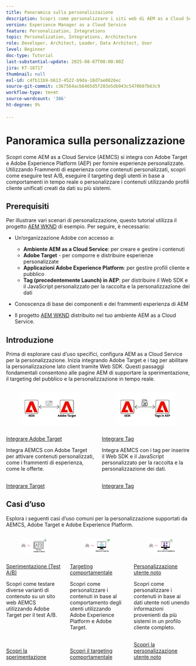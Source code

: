 ```yaml
---
title: Panoramica sulla personalizzazione
description: Scopri come personalizzare i siti web di AEM as a Cloud Service utilizzando le applicazioni Adobe Target e Adobe Experience Platform.
version: Experience Manager as a Cloud Service
feature: Personalization, Integrations
topic: Personalization, Integrations, Architecture
role: Developer, Architect, Leader, Data Architect, User
level: Beginner
doc-type: Tutorial
last-substantial-update: 2025-08-07T00:00:00Z
jira: KT-18717
thumbnail: null
exl-id: c4fb11b9-b613-4522-b9da-18d7ae0826ec
source-git-commit: c367564acb6465d5f203e5db943c5470607b63c9
workflow-type: tm+mt
source-wordcount: '386'
ht-degree: 9%

---
```


# Panoramica sulla personalizzazione

Scopri come AEM as a Cloud Service (AEMCS) si integra con Adobe Target e Adobe Experience Platform (AEP) per fornire esperienze personalizzate. Utilizzando Frammenti di esperienza come contenuti personalizzati, scopri come eseguire test A/B, eseguire il targeting degli utenti in base a comportamenti in tempo reale o personalizzare i contenuti utilizzando profili cliente unificati creati da dati su più sistemi.

## Prerequisiti

Per illustrare vari scenari di personalizzazione, questo tutorial utilizza il progetto [AEM WKND](https://github.com/adobe/aem-guides-wknd/) di esempio. Per seguire, è necessario:

- Un’organizzazione Adobe con accesso a:
   - **Ambiente AEM as a Cloud Service**: per creare e gestire i contenuti
   - **Adobe Target** - per comporre e distribuire esperienze personalizzate
   - **Applicazioni Adobe Experience Platform**: per gestire profili cliente e pubblico
   - **Tag (precedentemente Launch) in AEP**: per distribuire il Web SDK e il JavaScript personalizzato per la raccolta e la personalizzazione dei dati

- Conoscenza di base dei componenti e dei frammenti esperienza di AEM

- Il progetto [AEM WKND](https://github.com/adobe/aem-guides-wknd/) distribuito nel tuo ambiente AEM as a Cloud Service.

## Introduzione

Prima di esplorare casi d’uso specifici, configura AEM as a Cloud Service per la personalizzazione. Inizia integrando Adobe Target e i tag per abilitare la personalizzazione lato client tramite Web SDK. Questi passaggi fondamentali consentono alle pagine AEM di supportare la sperimentazione, il targeting del pubblico e la personalizzazione in tempo reale.

<!-- CARDS
{target = _self}

* ./setup/integrate-adobe-target.md
  {title = Integrate Adobe Target}
  {description = Integrate AEMCS with Adobe Target to activate personalized content, such as Experience Fragments, as offers.}
  {image = ./assets/setup/integrate-target.png}
  {cta = Integrate Target}

* ./setup/integrate-adobe-tags.md
  {title = Integrate Tags}
  {description = Integrate AEMCS with Tags to inject the Web SDK and custom JavaScript for data collection and personalization.}
  {image = ./assets/setup/integrate-tags.png}
  {cta = Integrate Tags}
  
-->
<!-- START CARDS HTML - DO NOT MODIFY BY HAND -->
<div class="columns">
    <div class="column is-half-tablet is-half-desktop is-one-third-widescreen" aria-label="Integrate Adobe Target">
        <div class="card" style="height: 100%; display: flex; flex-direction: column; height: 100%;">
            <div class="card-image">
                <figure class="image x-is-16by9">
                    <a href="./setup/integrate-adobe-target.md" title="Integrare Adobe Target" target="_self" rel="referrer">
                        <img class="is-bordered-r-small" src="./assets/setup/integrate-target.png" alt="Integrare Adobe Target"
                             style="width: 100%; aspect-ratio: 16 / 9; object-fit: cover; overflow: hidden; display: block; margin: auto;">
                    </a>
                </figure>
            </div>
            <div class="card-content is-padded-small" style="display: flex; flex-direction: column; flex-grow: 1; justify-content: space-between;">
                <div class="top-card-content">
                    <p class="headline is-size-6 has-text-weight-bold">
                        <a href="./setup/integrate-adobe-target.md" target="_self" rel="referrer" title="Integrare Adobe Target">Integrare Adobe Target</a>
                    </p>
                    <p class="is-size-6">Integra AEMCS con Adobe Target per attivare contenuti personalizzati, come i frammenti di esperienza, come le offerte.</p>
                </div>
                <a href="./setup/integrate-adobe-target.md" target="_self" rel="referrer" class="spectrum-Button spectrum-Button--outline spectrum-Button--primary spectrum-Button--sizeM" style="align-self: flex-start; margin-top: 1rem;">
                    <span class="spectrum-Button-label has-no-wrap has-text-weight-bold">Integrare Target</span>
                </a>
            </div>
        </div>
    </div>
    <div class="column is-half-tablet is-half-desktop is-one-third-widescreen" aria-label="Integrate Tags">
        <div class="card" style="height: 100%; display: flex; flex-direction: column; height: 100%;">
            <div class="card-image">
                <figure class="image x-is-16by9">
                    <a href="./setup/integrate-adobe-tags.md" title="Integrare i tag" target="_self" rel="referrer">
                        <img class="is-bordered-r-small" src="./assets/setup/integrate-tags.png" alt="Integrare i tag"
                             style="width: 100%; aspect-ratio: 16 / 9; object-fit: cover; overflow: hidden; display: block; margin: auto;">
                    </a>
                </figure>
            </div>
            <div class="card-content is-padded-small" style="display: flex; flex-direction: column; flex-grow: 1; justify-content: space-between;">
                <div class="top-card-content">
                    <p class="headline is-size-6 has-text-weight-bold">
                        <a href="./setup/integrate-adobe-tags.md" target="_self" rel="referrer" title="Integrare i tag">Integrare Tag</a>
                    </p>
                    <p class="is-size-6">Integra AEMCS con i tag per inserire il Web SDK e il JavaScript personalizzato per la raccolta e la personalizzazione dei dati.</p>
                </div>
                <a href="./setup/integrate-adobe-tags.md" target="_self" rel="referrer" class="spectrum-Button spectrum-Button--outline spectrum-Button--primary spectrum-Button--sizeM" style="align-self: flex-start; margin-top: 1rem;">
                    <span class="spectrum-Button-label has-no-wrap has-text-weight-bold">Integrare Tag</span>
                </a>
            </div>
        </div>
    </div>
</div>
<!-- END CARDS HTML - DO NOT MODIFY BY HAND -->



## Casi d’uso

Esplora i seguenti casi d’uso comuni per la personalizzazione supportati da AEMCS, Adobe Target e Adobe Experience Platform.

<!-- CARDS
{target = _self}

* ./use-cases/experimentation.md
    {title = Experimentation (A/B Testing)}
    {description = Learn how to test different content variations on an AEMCS website using Adobe Target for A/B testing.}
    {image = ./assets/use-cases/experiment/experimentation.png}
    {cta = Learn Experimentation}

* ./use-cases/behavioral-targeting.md
    {title = Behavioral Targeting}
    {description = Learn how to personalize content based on user behavior using Adobe Experience Platform and Adobe Target.}
    {image = ./assets/use-cases/behavioral-targeting/behavioral-targeting.png}
    {cta = Learn Behavioral Targeting}

* ./use-cases/known-user-personalization.md
    {title = Known-user personalization}
    {description = Learn how to personalize content based on known user data by stitching information from multiple systems into a complete customer profile.}
    {image = ./assets/use-cases/known-user-personalization/known-user-personalization.png}
    {cta = Learn Known-user personalization}
-->
<!-- START CARDS HTML - DO NOT MODIFY BY HAND -->
<div class="columns">
    <div class="column is-half-tablet is-half-desktop is-one-third-widescreen" aria-label="Experimentation (A/B Testing)">
        <div class="card" style="height: 100%; display: flex; flex-direction: column; height: 100%;">
            <div class="card-image">
                <figure class="image x-is-16by9">
                    <a href="./use-cases/experimentation.md" title="Sperimentazione (test A/B)" target="_self" rel="referrer">
                        <img class="is-bordered-r-small" src="./assets/use-cases/experiment/experimentation.png" alt="Sperimentazione (test A/B)"
                             style="width: 100%; aspect-ratio: 16 / 9; object-fit: cover; overflow: hidden; display: block; margin: auto;">
                    </a>
                </figure>
            </div>
            <div class="card-content is-padded-small" style="display: flex; flex-direction: column; flex-grow: 1; justify-content: space-between;">
                <div class="top-card-content">
                    <p class="headline is-size-6 has-text-weight-bold">
                        <a href="./use-cases/experimentation.md" target="_self" rel="referrer" title="Sperimentazione (test A/B)">Sperimentazione (Test A/B)</a>
                    </p>
                    <p class="is-size-6">Scopri come testare diverse varianti di contenuto su un sito web AEMCS utilizzando Adobe Target per il test A/B.</p>
                </div>
                <a href="./use-cases/experimentation.md" target="_self" rel="referrer" class="spectrum-Button spectrum-Button--outline spectrum-Button--primary spectrum-Button--sizeM" style="align-self: flex-start; margin-top: 1rem;">
                    <span class="spectrum-Button-label has-no-wrap has-text-weight-bold">Scopri la sperimentazione</span>
                </a>
            </div>
        </div>
    </div>
    <div class="column is-half-tablet is-half-desktop is-one-third-widescreen" aria-label="Behavioral Targeting">
        <div class="card" style="height: 100%; display: flex; flex-direction: column; height: 100%;">
            <div class="card-image">
                <figure class="image x-is-16by9">
                    <a href="./use-cases/behavioral-targeting.md" title="Targeting comportamentale" target="_self" rel="referrer">
                        <img class="is-bordered-r-small" src="./assets/use-cases/behavioral-targeting/behavioral-targeting.png" alt="Targeting comportamentale"
                             style="width: 100%; aspect-ratio: 16 / 9; object-fit: cover; overflow: hidden; display: block; margin: auto;">
                    </a>
                </figure>
            </div>
            <div class="card-content is-padded-small" style="display: flex; flex-direction: column; flex-grow: 1; justify-content: space-between;">
                <div class="top-card-content">
                    <p class="headline is-size-6 has-text-weight-bold">
                        <a href="./use-cases/behavioral-targeting.md" target="_self" rel="referrer" title="Targeting comportamentale">Targeting comportamentale</a>
                    </p>
                    <p class="is-size-6">Scopri come personalizzare i contenuti in base al comportamento degli utenti utilizzando Adobe Experience Platform e Adobe Target.</p>
                </div>
                <a href="./use-cases/behavioral-targeting.md" target="_self" rel="referrer" class="spectrum-Button spectrum-Button--outline spectrum-Button--primary spectrum-Button--sizeM" style="align-self: flex-start; margin-top: 1rem;">
                    <span class="spectrum-Button-label has-no-wrap has-text-weight-bold">Scopri il targeting comportamentale</span>
                </a>
            </div>
        </div>
    </div>
    <div class="column is-half-tablet is-half-desktop is-one-third-widescreen" aria-label="Known-user personalization">
        <div class="card" style="height: 100%; display: flex; flex-direction: column; height: 100%;">
            <div class="card-image">
                <figure class="image x-is-16by9">
                    <a href="./use-cases/known-user-personalization.md" title="Personalizzazione dell’utente noto" target="_self" rel="referrer">
                        <img class="is-bordered-r-small" src="./assets/use-cases/known-user-personalization/known-user-personalization.png" alt="Personalizzazione dell’utente noto"
                             style="width: 100%; aspect-ratio: 16 / 9; object-fit: cover; overflow: hidden; display: block; margin: auto;">
                    </a>
                </figure>
            </div>
            <div class="card-content is-padded-small" style="display: flex; flex-direction: column; flex-grow: 1; justify-content: space-between;">
                <div class="top-card-content">
                    <p class="headline is-size-6 has-text-weight-bold">
                        <a href="./use-cases/known-user-personalization.md" target="_self" rel="referrer" title="Personalizzazione dell’utente noto">Personalizzazione utente noto</a>
                    </p>
                    <p class="is-size-6">Scopri come personalizzare i contenuti in base ai dati utente noti unendo informazioni provenienti da più sistemi in un profilo cliente completo.</p>
                </div>
                <a href="./use-cases/known-user-personalization.md" target="_self" rel="referrer" class="spectrum-Button spectrum-Button--outline spectrum-Button--primary spectrum-Button--sizeM" style="align-self: flex-start; margin-top: 1rem;">
                    <span class="spectrum-Button-label has-no-wrap has-text-weight-bold">Scopri la personalizzazione utente noto</span>
                </a>
            </div>
        </div>
    </div>
</div>
<!-- END CARDS HTML - DO NOT MODIFY BY HAND -->
